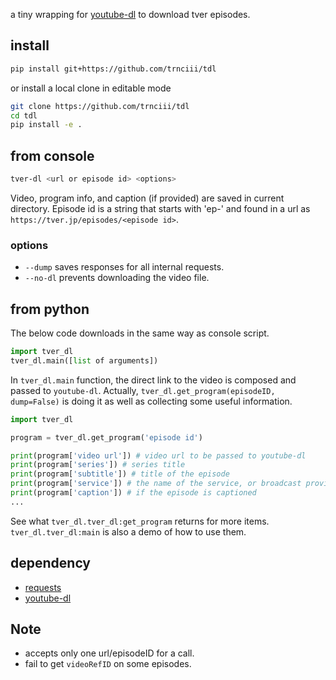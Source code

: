 a tiny wrapping for [youtube-dl](https://github.com/ytdl-org/youtube-dl) to download tver episodes.

## install

```sh
pip install git+https://github.com/trnciii/tdl
```

or install a local clone in editable mode

```sh
git clone https://github.com/trnciii/tdl
cd tdl
pip install -e .
```


## from console

```sh
tver-dl <url or episode id> <options>
```
Video, program info, and caption (if provided) are saved in current directory.
Episode id is a string that starts with 'ep-' and found in a url as `https://tver.jp/episodes/<episode id>`.

### options

* `--dump` saves responses for all internal requests.
* `--no-dl` prevents downloading the video file.


## from python

The below code downloads in the same way as console script.

```py
import tver_dl
tver_dl.main([list of arguments])
```

In `tver_dl.main` function, the direct link to the video is composed and passed to `youtube-dl`.
Actually, `tver_dl.get_program(episodeID, dump=False)` is doing it as well as collecting some useful information.

```py
import tver_dl

program = tver_dl.get_program('episode id')

print(program['video url']) # video url to be passed to youtube-dl
print(program['series']) # series title
print(program['subtitle']) # title of the episode
print(program['service']) # the name of the service, or broadcast provider
print(program['caption']) # if the episode is captioned
...
```

See what `tver_dl.tver_dl:get_program` returns for more items.
`tver_dl.tver_dl:main` is also a demo of how to use them.


## dependency

* [requests](https://requests.readthedocs.io/en/latest/)
* [youtube-dl](https://github.com/ytdl-org/youtube-dl)


## Note

* accepts only one url/episodeID for a call.
* fail to get `videoRefID` on some episodes.
